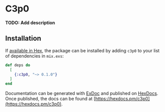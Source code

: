 # C3p0

**TODO: Add description**

## Installation

If [available in Hex](https://hex.pm/docs/publish), the package can be installed
by adding `c3p0` to your list of dependencies in `mix.exs`:

```elixir
def deps do
  [
    {:c3p0, "~> 0.1.0"}
  ]
end
```

Documentation can be generated with [ExDoc](https://github.com/elixir-lang/ex_doc)
and published on [HexDocs](https://hexdocs.pm). Once published, the docs can
be found at [https://hexdocs.pm/c3p0](https://hexdocs.pm/c3p0).

